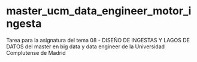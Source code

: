 # master_ucm_data_engineer_motor_ingesta
Tarea para la asignatura del tema 08 - DISEÑO DE INGESTAS Y LAGOS DE DATOS del master en big data y data engineer de la Universidad Complutense de Madrid
